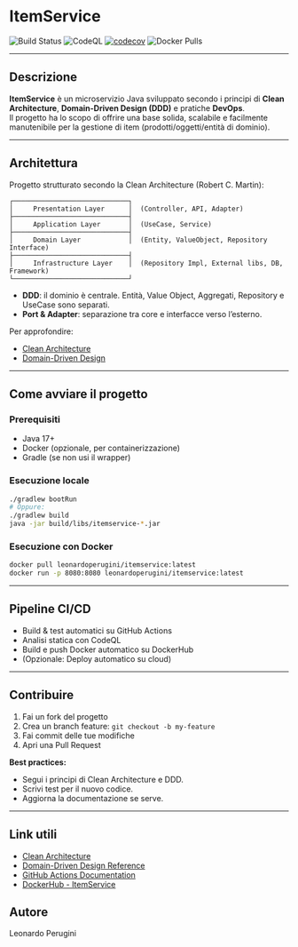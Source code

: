 # ItemService

![Build Status](https://github.com/leonardoperugini/itemservice/actions/workflows/ci.yml/badge.svg)
![CodeQL](https://github.com/leonardoperugini/itemservice/actions/workflows/codeql.yml/badge.svg)
[![codecov](https://codecov.io/gh/leonardoperugini/itemservice/branch/main/graph/badge.svg)](https://codecov.io/gh/leonardoperugini/itemservice)
![Docker Pulls](https://img.shields.io/docker/pulls/leonardoperugini2/itemservice)

---


## Descrizione

**ItemService** è un microservizio Java sviluppato secondo i principi di **Clean Architecture**, **Domain-Driven Design (DDD)** e pratiche **DevOps**.  
Il progetto ha lo scopo di offrire una base solida, scalabile e facilmente manutenibile per la gestione di item (prodotti/oggetti/entità di dominio).

---

## Architettura

Progetto strutturato secondo la Clean Architecture (Robert C. Martin):

```
┌─────────────────────────────┐
│     Presentation Layer      │  (Controller, API, Adapter)
├─────────────────────────────┤
│     Application Layer       │  (UseCase, Service)
├─────────────────────────────┤
│     Domain Layer            │  (Entity, ValueObject, Repository Interface)
├─────────────────────────────┤
│     Infrastructure Layer    │  (Repository Impl, External libs, DB, Framework)
└─────────────────────────────┘
```

- **DDD**: il dominio è centrale. Entità, Value Object, Aggregati, Repository e UseCase sono separati.
- **Port & Adapter**: separazione tra core e interfacce verso l’esterno.

Per approfondire:
- [Clean Architecture](https://8thlight.com/blog/uncle-bob/2012/08/13/the-clean-architecture.html)
- [Domain-Driven Design](https://domainlanguage.com/ddd/)

---

## Come avviare il progetto

### Prerequisiti
- Java 17+
- Docker (opzionale, per containerizzazione)
- Gradle (se non usi il wrapper)

### Esecuzione locale

```bash
./gradlew bootRun
# Oppure:
./gradlew build
java -jar build/libs/itemservice-*.jar
```

### Esecuzione con Docker

```bash
docker pull leonardoperugini/itemservice:latest
docker run -p 8080:8080 leonardoperugini/itemservice:latest
```

---

## Pipeline CI/CD

- Build & test automatici su GitHub Actions
- Analisi statica con CodeQL
- Build e push Docker automatico su DockerHub
- (Opzionale: Deploy automatico su cloud)

---

## Contribuire

1. Fai un fork del progetto
2. Crea un branch feature: `git checkout -b my-feature`
3. Fai commit delle tue modifiche
4. Apri una Pull Request

**Best practices:**  
- Segui i principi di Clean Architecture e DDD.
- Scrivi test per il nuovo codice.
- Aggiorna la documentazione se serve.

---

## Link utili

- [Clean Architecture](https://8thlight.com/blog/uncle-bob/2012/08/13/the-clean-architecture.html)
- [Domain-Driven Design Reference](https://domainlanguage.com/ddd/)
- [GitHub Actions Documentation](https://docs.github.com/en/actions)
- [DockerHub - ItemService](https://hub.docker.com/r/leonardoperugini2/itemservice)

## Autore

Leonardo Perugini
